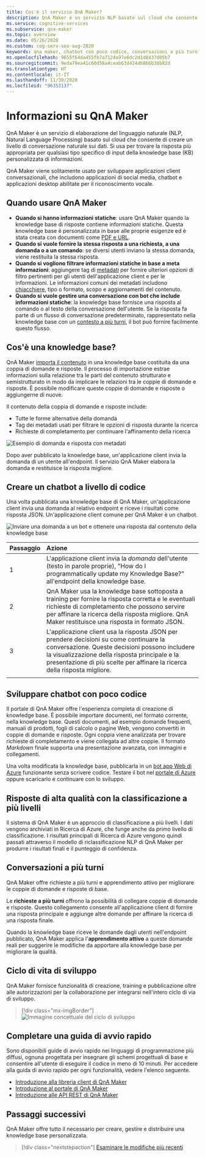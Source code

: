 ```yaml
---
title: Cos'è il servizio QnA Maker?
description: QnA Maker è un servizio NLP basato sul cloud che consente di creare facilmente un livello di conversazione naturale sui dati. Può essere usato per trovare la risposta più appropriata per qualsiasi tipo specifico di input in linguaggio naturale della knowledge base (KB) personalizzata di informazioni.
ms.service: cognitive-services
ms.subservice: qna-maker
ms.topic: overview
ms.date: 05/26/2020
ms.custom: cog-serv-seo-aug-2020
keywords: qna maker, chatbot con poco codice, conversazioni a più turni
ms.openlocfilehash: 9655f64da455fb7a7124a97e6dc2d1d8437d05b7
ms.sourcegitcommit: 9eda79ea41c60d58a4ceab63d424d6866b38b82d
ms.translationtype: HT
ms.contentlocale: it-IT
ms.lasthandoff: 11/30/2020
ms.locfileid: "96353137"
---
```

# <a name="what-is-qna-maker"></a>Informazioni su QnA Maker

QnA Maker è un servizio di elaborazione del linguaggio naturale (NLP, Natural Language Processing) basato sul cloud che consente di creare un livello di conversazione naturale sui dati. Si usa per trovare la risposta più appropriata per qualsiasi tipo specifico di input della knowledge base (KB) personalizzata di informazioni.

QnA Maker viene solitamente usato per sviluppare applicazioni client conversazionali, che includono applicazioni di social media, chatbot e applicazioni desktop abilitate per il riconoscimento vocale.

## <a name="when-to-use-qna-maker"></a>Quando usare QnA Maker

* **Quando si hanno informazioni statiche**: usare QnA Maker quando la knowledge base di risposte contiene informazioni statiche. Questa knowledge base è personalizzata in base alle proprie esigenze ed è stata creata con documenti come [PDF e URL](../index.yml).
* **Quando si vuole fornire la stessa risposta a una richiesta, a una domanda o a un comando**: se diversi utenti inviano la stessa domanda, viene restituita la stessa risposta.
* **Quando si vogliono filtrare informazioni statiche in base a meta informazioni**: aggiungere tag di [metadati](../how-to/metadata-generateanswer-usage.md) per fornire ulteriori opzioni di filtro pertinenti per gli utenti dell'applicazione client e per le informazioni. Le informazioni comuni dei metadati includono [chiacchiere](../how-to/chit-chat-knowledge-base.md), tipo o formato, scopo e aggiornamenti del contenuto.
* **Quando si vuole gestire una conversazione con bot che include informazioni statiche**: la knowledge base fornisce una risposta al comando o al testo della conversazione dell'utente. Se la risposta fa parte di un flusso di conversazione predeterminato, rappresentato nella knowledge base con un [contesto a più turni](../how-to/multiturn-conversation.md), il bot può fornire facilmente questo flusso.

## <a name="what-is-a-knowledge-base"></a>Cos'è una knowledge base?

QnA Maker [importa il contenuto](../index.yml) in una knowledge base costituita da una coppia di domande e risposte. Il processo di importazione estrae informazioni sulla relazione tra le parti del contenuto strutturato e semistrutturato in modo da implicare le relazioni tra le coppie di domande e risposte. È possibile modificare queste coppie di domande e risposte o aggiungerne di nuove.

Il contenuto della coppia di domande e risposte include:
* Tutte le forme alternative della domanda
* Tag dei metadati usati per filtrare le opzioni di risposta durante la ricerca
* Richieste di completamento per continuare l'affinamento della ricerca

![Esempio di domanda e risposta con metadati](../media/qnamaker-overview-learnabout/example-question-and-answer-with-metadata.png)

Dopo aver pubblicato la knowledge base, un'applicazione client invia la domanda di un utente all'endpoint. Il servizio QnA Maker elabora la domanda e restituisce la risposta migliore.

## <a name="create-a-chat-bot-programmatically"></a>Creare un chatbot a livello di codice

Una volta pubblicata una knowledge base di QnA Maker, un'applicazione client invia una domanda al relativo endpoint e riceve i risultati come risposta JSON. Un'applicazione client comune per QnA Maker è un chatbot.

![Inviare una domanda a un bot e ottenere una risposta dal contenuto della knowledge base](../media/qnamaker-overview-learnabout/bot-chat-with-qnamaker.png)

|Passaggio|Azione|
|:--|:--|
|1|L'applicazione client invia la _domanda_ dell'utente (testo in parole proprie), "How do I programmatically update my Knowledge Base?" all'endpoint della knowledge base.|
|2|QnA Maker usa la knowledge base sottoposta a training per fornire la risposta corretta e le eventuali richieste di completamento che possono servire per affinare la ricerca della risposta migliore. QnA Maker restituisce una risposta in formato JSON.|
|3|L'applicazione client usa la risposta JSON per prendere decisioni su come continuare la conversazione. Queste decisioni possono includere la visualizzazione della risposta principale e la presentazione di più scelte per affinare la ricerca della risposta migliore. |
|||

## <a name="build-low-code-chat-bots"></a>Sviluppare chatbot con poco codice

Il portale di QnA Maker offre l'esperienza completa di creazione di knowledge base. È possibile importare documenti, nel formato corrente, nella knowledge base. Questi documenti, ad esempio domande frequenti, manuali di prodotti, fogli di calcolo o pagine Web, vengono convertiti in coppie di domande e risposte. Ogni coppia viene analizzata per trovare richieste di completamento e viene collegata ad altre coppie. Il formato _Markdown_ finale supporta una presentazione avanzata, con immagini e collegamenti.

Una volta modificata la knowledge base, pubblicarla in un [bot app Web di Azure](https://azure.microsoft.com/services/bot-service/) funzionante senza scrivere codice. Testare il bot nel [portale di Azure](https://portal.azure.com) oppure scaricarlo e continuare con lo sviluppo.

## <a name="high-quality-responses-with-layered-ranking"></a>Risposte di alta qualità con la classificazione a più livelli

Il sistema di QnA Maker è un approccio di classificazione a più livelli. I dati vengono archiviati in Ricerca di Azure, che funge anche da primo livello di classificazione. I risultati principali di Ricerca di Azure vengono quindi passati attraverso il modello di riclassificazione NLP di QnA Maker per produrre i risultati finali e il punteggio di confidenza.

## <a name="multi-turn-conversations"></a>Conversazioni a più turni

QnA Maker offre richieste a più turni e apprendimento attivo per migliorare le coppie di domande e risposte di base.

Le **richieste a più turni** offrono la possibilità di collegare coppie di domande e risposte. Questo collegamento consente all'applicazione client di fornire una risposta principale e aggiunge altre domande per affinare la ricerca di una risposta finale.

Quando la knowledge base riceve le domande dagli utenti nell'endpoint pubblicato, QnA Maker applica l'**apprendimento attivo** a queste domande reali per suggerire le modifiche da apportare alla knowledge base per migliorare la qualità.

## <a name="development-lifecycle"></a>Ciclo di vita di sviluppo

QnA Maker fornisce funzionalità di creazione, training e pubblicazione oltre alle autorizzazioni per la collaborazione per integrarsi nell'intero ciclo di via di sviluppo.

> [!div class="mx-imgBorder"]
> ![Immagine concettuale del ciclo di sviluppo](../media/qnamaker-overview-learnabout/development-cycle.png)


## <a name="complete-a-quickstart"></a>Completare una guida di avvio rapido

Sono disponibili guide di avvio rapido nei linguaggi di programmazione più diffusi, ognuna progettata per insegnare gli schemi progettuali di base e consentire all'utente di eseguire il codice in meno di 10 minuti. Per accedere alla guida di avvio rapido per ogni funzionalità, vedere l'elenco seguente.

* [Introduzione alla libreria client di QnA Maker](../quickstarts/quickstart-sdk.md)
* [Introduzione al portale di QnA Maker](../quickstarts/create-publish-knowledge-base.md)
* [Introduzione alle API REST di QnA Maker](../quickstarts/quickstart-rest-curl.md)


## <a name="next-steps"></a>Passaggi successivi
QnA Maker offre tutto il necessario per creare, gestire e distribuire una knowledge base personalizzata.

> [!div class="nextstepaction"]
> [Esaminare le modifiche più recenti](../whats-new.md)